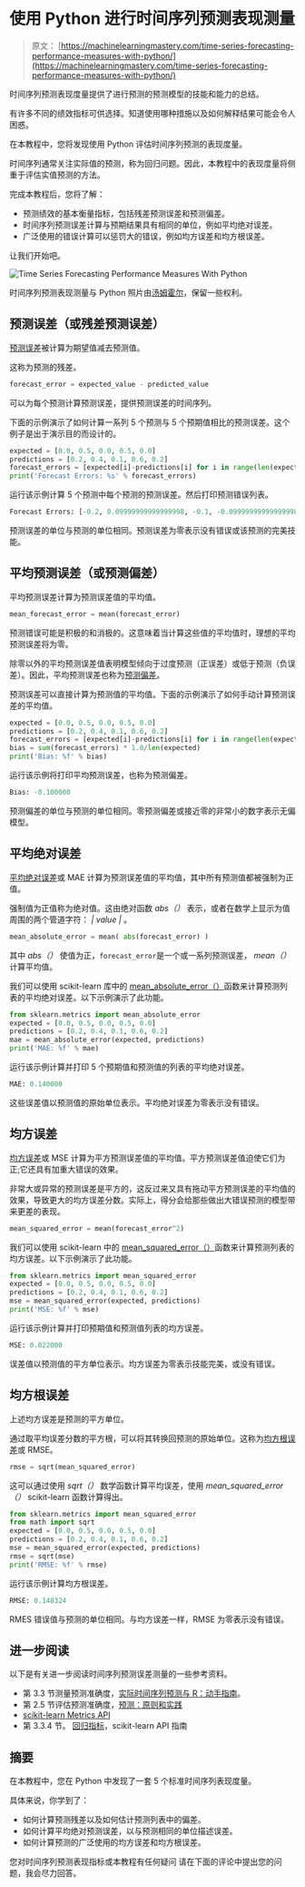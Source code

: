 # 使用 Python 进行时间序列预测表现测量

> 原文： [https://machinelearningmastery.com/time-series-forecasting-performance-measures-with-python/](https://machinelearningmastery.com/time-series-forecasting-performance-measures-with-python/)

时间序列预测表现度量提供了进行预测的预测模型的技能和能力的总结。

有许多不同的绩效指标可供选择。知道使用哪种措施以及如何解释结果可能会令人困惑。

在本教程中，您将发现使用 Python 评估时间序列预测的表现度量。

时间序列通常关注实际值的预测，称为回归问题。因此，本教程中的表现度量将侧重于评估实值预测的方法。

完成本教程后，您将了解：

*   预测绩效的基本衡量指标，包括残差预测误差和预测偏差。
*   时间序列预测误差计算与预期结果具有相同的单位，例如平均绝对误差。
*   广泛使用的错误计算可以惩罚大的错误，例如均方误差和均方根误差。

让我们开始吧。

![Time Series Forecasting Performance Measures With Python](img/cbffbfe7ae4e747e3ecd6d21d63ab45d.jpg)

时间序列预测表现测量与 Python
照片由[汤姆霍尔](https://www.flickr.com/photos/tom_hall_nz/14917023204/)，保留一些权利。

## 预测误差（或残差预测误差）

[预测误差](https://en.wikipedia.org/wiki/Forecast_error)被计算为期望值减去预测值。

这称为预测的残差。

```py
forecast_error = expected_value - predicted_value
```

可以为每个预测计算预测误差，提供预测误差的时间序列。

下面的示例演示了如何计算一系列 5 个预测与 5 个预期值相比的预测误差。这个例子是出于演示目的而设计的。

```py
expected = [0.0, 0.5, 0.0, 0.5, 0.0]
predictions = [0.2, 0.4, 0.1, 0.6, 0.2]
forecast_errors = [expected[i]-predictions[i] for i in range(len(expected))]
print('Forecast Errors: %s' % forecast_errors)
```

运行该示例计算 5 个预测中每个预测的预测误差。然后打印预测错误列表。

```py
Forecast Errors: [-0.2, 0.09999999999999998, -0.1, -0.09999999999999998, -0.2]
```

预测误差的单位与预测的单位相同。预测误差为零表示没有错误或该预测的完美技能。

## 平均预测误差（或预测偏差）

平均预测误差计算为预测误差值的平均值。

```py
mean_forecast_error = mean(forecast_error)
```

预测错误可能是积极的和消极的。这意味着当计算这些值的平均值时，理想的平均预测误差将为零。

除零以外的平均预测误差值表明模型倾向于过度预测（正误差）或低于预测（负误差）。因此，平均预测误差也称为[预测偏差](https://en.wikipedia.org/wiki/Forecast_bias)。

预测误差可以直接计算为预测值的平均值。下面的示例演示了如何手动计算预测误差的平均值。

```py
expected = [0.0, 0.5, 0.0, 0.5, 0.0]
predictions = [0.2, 0.4, 0.1, 0.6, 0.2]
forecast_errors = [expected[i]-predictions[i] for i in range(len(expected))]
bias = sum(forecast_errors) * 1.0/len(expected)
print('Bias: %f' % bias)
```

运行该示例将打印平均预测误差，也称为预测偏差。

```py
Bias: -0.100000
```

预测偏差的单位与预测的单位相同。零预测偏差或接近零的非常小的数字表示无偏模型。

## 平均绝对误差

[平均绝对误差](https://en.wikipedia.org/wiki/Mean_absolute_error)或 MAE 计算为预测误差值的平均值，其中所有预测值都被强制为正值。

强制值为正值称为绝对值。这由绝对函数 _abs（）_ 表示，或者在数学上显示为值周围的两个管道字符： _| value |_ 。

```py
mean_absolute_error = mean( abs(forecast_error) )
```

其中 _abs（）_ 使值为正，`forecast_error`是一个或一系列预测误差， _mean（）_ 计算平均值。

我们可以使用 scikit-learn 库中的 [mean_absolute_error（）](http://scikit-learn.org/stable/modules/generated/sklearn.metrics.mean_absolute_error.html#sklearn.metrics.mean_absolute_error)函数来计算预测列表的平均绝对误差。以下示例演示了此功能。

```py
from sklearn.metrics import mean_absolute_error
expected = [0.0, 0.5, 0.0, 0.5, 0.0]
predictions = [0.2, 0.4, 0.1, 0.6, 0.2]
mae = mean_absolute_error(expected, predictions)
print('MAE: %f' % mae)
```

运行该示例计算并打印 5 个预期值和预测值的列表的平均绝对误差。

```py
MAE: 0.140000
```

这些误差值以预测值的原始单位表示。平均绝对误差为零表示没有错误。

## 均方误差

[均方误差](https://en.wikipedia.org/wiki/Mean_squared_error)或 MSE 计算为平方预测误差值的平均值。平方预测误差值迫使它们为正;它还具有加重大错误的效果。

非常大或异常的预测误差是平方的，这反过来又具有拖动平方预测误差的平均值的效果，导致更大的均方误差分数。实际上，得分会给那些做出大错误预测的模型带来更差的表现。

```py
mean_squared_error = mean(forecast_error^2)
```

我们可以使用 scikit-learn 中的 [mean_squared_error（）](http://scikit-learn.org/stable/modules/generated/sklearn.metrics.mean_squared_error.html)函数来计算预测列表的均方误差。以下示例演示了此功能。

```py
from sklearn.metrics import mean_squared_error
expected = [0.0, 0.5, 0.0, 0.5, 0.0]
predictions = [0.2, 0.4, 0.1, 0.6, 0.2]
mse = mean_squared_error(expected, predictions)
print('MSE: %f' % mse)
```

运行该示例计算并打印预期值和预测值列表的均方误差。

```py
MSE: 0.022000
```

误差值以预测值的平方单位表示。均方误差为零表示技能完美，或没有错误。

## 均方根误差

上述均方误差是预测的平方单位。

通过取平均误差分数的平方根，可以将其转换回预测的原始单位。这称为[均方根误差](https://en.wikipedia.org/wiki/Root-mean-square_deviation)或 RMSE。

```py
rmse = sqrt(mean_squared_error)
```

这可以通过使用 _sqrt（）_ 数学函数计算平均误差，使用 _mean_squared_error（）_ scikit-learn 函数计算得出。

```py
from sklearn.metrics import mean_squared_error
from math import sqrt
expected = [0.0, 0.5, 0.0, 0.5, 0.0]
predictions = [0.2, 0.4, 0.1, 0.6, 0.2]
mse = mean_squared_error(expected, predictions)
rmse = sqrt(mse)
print('RMSE: %f' % rmse)
```

运行该示例计算均方根误差。

```py
RMSE: 0.148324
```

RMES 错误值与预测的单位相同。与均方误差一样，RMSE 为零表示没有错误。

## 进一步阅读

以下是有关进一步阅读时间序列预测误差测量的一些参考资料。

*   第 3.3 节测量预测准确度，[实际时间序列预测与 R：动手指南](http://www.amazon.com/dp/0997847913?tag=inspiredalgor-20)。
*   第 2.5 节评估预测准确度，[预测：原则和实践](http://www.amazon.com/dp/0987507109?tag=inspiredalgor-20)
*   [scikit-learn Metrics API](http://scikit-learn.org/stable/modules/classes.html#module-sklearn.metrics)
*   第 3.3.4 节。 [回归指标](http://scikit-learn.org/stable/modules/model_evaluation.html#regression-metrics)，scikit-learn API 指南

## 摘要

在本教程中，您在 Python 中发现了一套 5 个标准时间序列表现度量。

具体来说，你学到了：

*   如何计算预测残差以及如何估计预测列表中的偏差。
*   如何计算平均绝对预测误差，以与预测相同的单位描述误差。
*   如何计算预测的广泛使用的均方误差和均方根误差。

您对时间序列预测表现指标或本教程有任何疑问
请在下面的评论中提出您的问题，我会尽力回答。